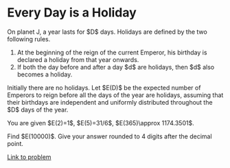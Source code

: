 # Every Day is a Holiday

<p>On planet J, a year lasts for $D$ days. Holidays are defined by the two following rules.</p>
<ol><li>At the beginning of the reign of the current Emperor, his birthday is declared a holiday from that year onwards.</li>
<li>If both the day before and after a day $d$ are holidays, then $d$ also becomes a holiday.</li>
</ol><p>Initially there are no holidays. Let $E(D)$ be the expected number of Emperors to reign before all the days of the year are holidays, assuming that their birthdays are independent and uniformly distributed throughout the $D$ days of the year.</p>
<p>You are given $E(2)=1$, $E(5)=31/6$, $E(365)\approx 1174.3501$.</p>
<p>Find $E(10000)$. Give your answer rounded to 4 digits after the decimal point.</p>


[Link to problem](https://projecteuler.net/problem=645)
